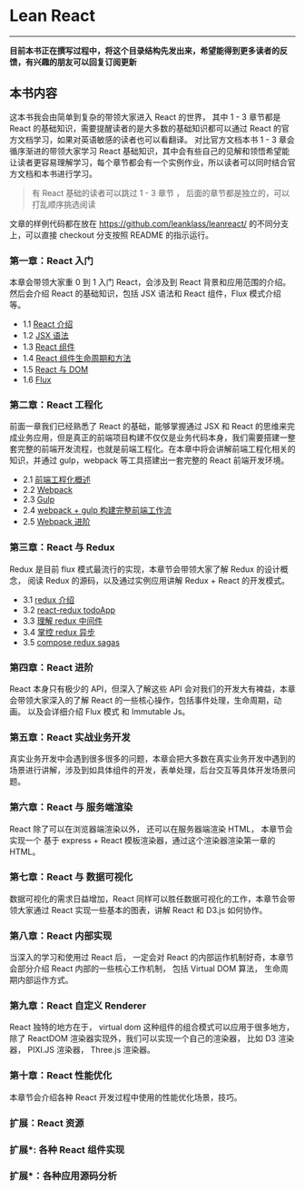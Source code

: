 # Lean React
---
 
**目前本书正在撰写过程中，将这个目录结构先发出来，希望能得到更多读者的反馈，有兴趣的朋友可以回复订阅更新**

## 本书内容

这本书我会由简单到复杂的带领大家进入 React 的世界， 其中 1 - 3 章节都是 React 的基础知识，需要提醒读者的是大多数的基础知识都可以通过 React 的官方文档学习，如果对英语敏感的读者也可以看翻译。 对比官方文档本书 1 - 3 章会循序渐进的带领大家学习 React 基础知识，其中会有些自己的见解和领悟希望能让读者更容易理解学习，每个章节都会有一个实例作业，所以读者可以同时结合官方文档和本书进行学习。

> 有 React 基础的读者可以跳过 1 - 3 章节 ， 后面的章节都是独立的，可以打乱顺序挑选阅读

文章的样例代码都在放在 https://github.com/leanklass/leanreact/ 的不同分支上，可以直接 checkout 分支按照 README 的指示运行。

### 第一章：React 入门

本章会带领大家重 0 到 1 入门 React，会涉及到 React 背景和应用范围的介绍。 然后会介绍 React 的基础知识，包括 JSX 语法和 React 组件，Flux 模式介绍等。 

- 1.1 [React 介绍](https://segmentfault.com/a/1190000005140569)
- 1.2 [JSX 语法](https://segmentfault.com/a/1190000005145610)
- 1.3 [React 组件](https://segmentfault.com/a/1190000005151182)
- 1.4 [React 组件生命周期和方法](https://segmentfault.com/a/1190000005161417)
- 1.5 [React 与 DOM](https://segmentfault.com/a/1190000005182270)
- 1.6 [Flux](https://segmentfault.com/a/1190000005348206)

### 第二章：React 工程化 

前面一章我们已经熟悉了 React 的基础，能够掌握通过 JSX 和 React 的思维来完成业务应用，但是真正的前端项目构建不仅仅是业务代码本身，我们需要搭建一整套完整的前端开发流程，也就是前端工程化。在本章中将会讲解前端工程化相关的知识，并通过 gulp，webpack 等工具搭建出一套完整的 React 前端开发环境。

- 2.1 [前端工程化概述](https://segmentfault.com/a/1190000005594760)
- 2.2 [Webpack](https://segmentfault.com/a/1190000005612506)
- 2.3 [Gulp](https://segmentfault.com/a/1190000005636680)
- 2.4 [webpack + gulp 构建完整前端工作流](https://segmentfault.com/a/1190000005657651)
- 2.5 [Webpack 进阶](https://segmentfault.com/a/1190000005666159)

### 第三章：React 与 Redux

Redux 是目前 flux 模式最流行的实现，本章节会带领大家了解 Redux 的设计概念， 阅读 Redux 的源码，以及通过实例应用讲解 Redux + React 的开发模式。

- 3.1 [redux 介绍](https://segmentfault.com/a/1190000005696767)
- 3.2 [react-redux todoApp](https://segmentfault.com/a/1190000005758244)
- 3.3 [理解 redux 中间件](https://segmentfault.com/a/1190000005766289)
- 3.4 [掌控 redux 异步](https://segmentfault.com/a/1190000005773725)
- 3.5 [compose redux sagas](https://segmentfault.com/a/1190000005776381)


### 第四章：React 进阶

React 本身只有极少的 API，但深入了解这些 API 会对我们的开发大有裨益，本章会带领大家深入的了解 React 的一些核心操作，包括事件处理，生命周期，动画。 以及会详细介绍 Flux 模式 和 Immutable Js。

### 第五章：React 实战业务开发 

真实业务开发中会遇到很多很多的问题，本章会把大多数在真实业务开发中遇到的场景进行讲解，涉及到如具体组件的开发，表单处理，后台交互等具体开发场景问题。

### 第六章：React 与 服务端渲染

React 除了可以在浏览器端渲染以外， 还可以在服务器端渲染 HTML， 本章节会实现一个 基于 express + React 模板渲染器，通过这个渲染器渲染第一章的 HTML。

### 第七章：React 与 数据可视化

数据可视化的需求日益增加，React 同样可以胜任数据可视化的工作，本章节会带领大家通过 React 实现一些基本的图表，讲解 React 和 D3.js 如何协作。

### 第八章：React 内部实现

当深入的学习和使用过 React 后， 一定会对 React 的内部运作机制好奇，本章节会部分介绍 React 内部的一些核心工作机制， 包括 Virtual DOM 算法， 生命周期内部运作方式。 

### 第九章：React 自定义 Renderer

React 独特的地方在于， virtual dom 这种组件的组合模式可以应用于很多地方， 除了 ReactDOM 渲染器实现外，我们可以实现一个自己的渲染器， 比如 D3 渲染器， PIXI.JS 渲染器， Three.js 渲染器。 

### 第十章：React 性能优化

本章节会介绍各种 React 开发过程中使用的性能优化场景，技巧。

### 扩展：React 资源
### 扩展*: 各种 React 组件实现
### 扩展*：各种应用源码分析


  [1]: /img/bVvIsW
